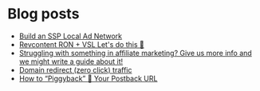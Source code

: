 # Blog posts
<!-- BLOG-POST-LIST:START -->
- [Build an SSP Local Ad Network](https://afflift.com/f/threads/build-an-ssp-local-ad-network.10166/)
- [Revcontent RON + VSL Let&#39;s do this 🚀](https://afflift.com/f/threads/revcontent-ron-vsl-lets-do-this-%F0%9F%9A%80.9662/)
- [Struggling with something in affiliate marketing? Give us more info and we might write a guide about it!](https://afflift.com/f/threads/struggling-with-something-in-affiliate-marketing-give-us-more-info-and-we-might-write-a-guide-about-it.10464/)
- [Domain redirect &lpar;zero click&rpar; traffic](https://afflift.com/f/threads/domain-redirect-zero-click-traffic.8004/)
- [How to “Piggyback” 🐷 Your Postback URL](https://afflift.com/f/threads/how-to-%E2%80%9Cpiggyback%E2%80%9D-%F0%9F%90%B7-your-postback-url.9986/)
<!-- BLOG-POST-LIST:END -->
